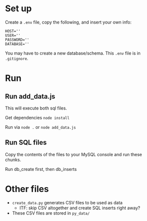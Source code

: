# Set up
Create a ```.env``` file, copy the following, and insert your own info:
```
HOST=''
USER=''
PASSWORD=''
DATABASE=''
```
You may have to create a new database/schema.
This ```.env``` file is in ```.gitignore```.

# Run
## Run add_data.js
This will execute both sql files.

Get dependencies ```node install```

Run via ```node .``` or ```node add_data.js```

## Run SQL files
Copy the contents of the files to your MySQL console and run these chunks.

Run db_create first, then db_inserts

# Other files
- ```create_data.py``` generates CSV files to be used as data
    - ITF: skip CSV altogether and create SQL inserts right away?
- These CSV files are stored in ```py_data/```

